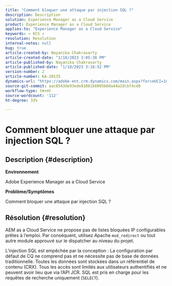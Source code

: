 ```yaml
---
title: "Comment bloquer une attaque par injection SQL ?"
description: Description
solution: Experience Manager as a Cloud Service
product: Experience Manager as a Cloud Service
applies-to: "Experience Manager as a Cloud Service"
keywords: « KCS »
resolution: Resolution
internal-notes: null
bug: true
article-created-by: Nayanika Chakravarty
article-created-date: "1/18/2023 3:05:36 PM"
article-published-by: Nayanika Chakravarty
article-published-date: "1/18/2023 3:16:52 PM"
version-number: 2
article-number: KA-20135
dynamics-url: "https://adobe-ent.crm.dynamics.com/main.aspx?forceUCI=1&pagetype=entityrecord&etn=knowledgearticle&id=e5c2718e-4197-ed11-aad1-6045bd006b4b"
source-git-commit: aac8543de93ede81081b6005b60a44a2dcbf4cd8
workflow-type: tm+mt
source-wordcount: '112'
ht-degree: 33%

---
```


# Comment bloquer une attaque par injection SQL ?

## Description {#description}


<b>Environnement</b>

Adobe Experience Manager as a Cloud Service

<b>Problème/Symptômes</b>

Comment bloquer une attaque par injection SQL ?


## Résolution {#resolution}


AEM as a Cloud Service ne propose pas de listes bloquées IP configurables prêtes à l’emploi. Par conséquent, utilisez Apache `mod_redirect` ou tout autre module approuvé sur le dispatcher au niveau du projet.

L’injection SQL est empêchée par la conception : La configuration par défaut de CQ ne comprend pas et ne nécessite pas de base de données traditionnelle. Toutes les données sont stockées dans un référentiel de contenu (CRX). Tous les accès sont limités aux utilisateurs authentifiés et ne peuvent avoir lieu que via l’API JCR. SQL est pris en charge pour les requêtes de recherche uniquement (`SELECT`).
